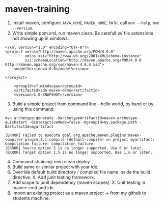 # maven-training

1. Install maven, configure `JAVA_HOME`, `MAVEN_HOME`, `PATH`, call `mvn --help`, `mvn --version`.
2. Write simple pom.xml, run maven clean. Be carefull w/ file extensions not showing up in windows.
```
<?xml version="1.0" encoding="UTF-8"?>
<project xmlns="http://maven.apache.org/POM/4.0.0"
         xmlns:xsi="http://www.w3.org/2001/XMLSchema-instance"
         xsi:schemaLocation="http://maven.apache.org/POM/4.0.0 http://maven.apache.org/xsd/maven-4.0.0.xsd">
    <modelVersion>4.0.0</modelVersion>

</project>
```
```
    <groupId>cf.mindaugas</groupId>
    <artifactId>sda-maven-demo</artifactId>
    <version>1.0-SNAPSHOT</version>
```
3. Build a simple project from command line - hello world, by hand or by using this command:
```
mvn archetype:generate -DarchetypeArtifactId=maven-archetype-quickstart -DinteractiveMode=false -DgroupId=my.package.path -DartifactId=myartifact
```
```
[ERROR] Failed to execute goal org.apache.maven.plugins:maven-compiler-plugin:3.1:compile (default-compile) on project myartifact: Compilation failure: Compilation failure:
[ERROR] Source option 5 is no longer supported. Use 6 or later.
[ERROR] Target option 1.5 is no longer supported. Use 1.6 or later.
```
4. Command chaining: mvn clean deploy
5. Build same or similar project with your ide.
6. Override default build directory / compiled file name inside the build directive.
X. Add junit testing framework.
7. Add scope to junit dependency (maven scopes).
X. Unit testing in maven: cmd and ide.
8. Import an existing project as a maven project → from my github to students machine.
